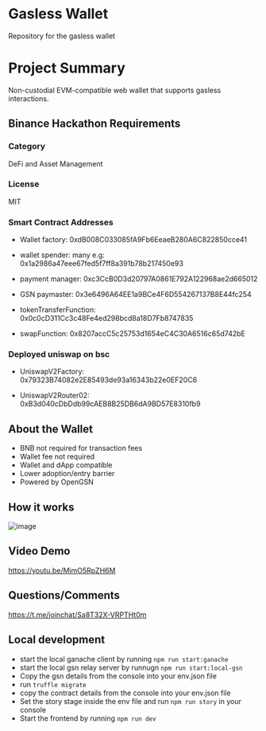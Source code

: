 # Gasless Wallet
Repository for the gasless wallet

# Project Summary
Non-custodial EVM-compatible web wallet that supports gasless interactions.

## Binance Hackathon Requirements
### Category
DeFi and Asset Management

### License 
MIT

### Smart Contract Addresses
- Wallet factory: 0xdB008C033085fA9Fb6EeaeB280A6C822850cce41

- wallet spender: many e.g: 0x1a2986a47eee67fed5f7ff8a391b78b217450e93

- payment manager: 0xc3CcB0D3d20797A0861E792A122968ae2d665012

- GSN paymaster: 0x3e6496A64EE1a9BCe4F6D554267137B8E44fc254

- tokenTransferFunction: 0x0c0cD311Cc3c48Fe4ed298bcd8a18D7Fb8747835

- swapFunction: 0x8207accC5c25753d1654eC4C30A6516c65d742bE

### Deployed uniswap on bsc
- UniswapV2Factory: 0x79323B74082e2E85493de93a16343b22e0EF20C6

- UniswapV2Router02: 0xB3d040cDbDdb99cAEB8B25DB6dA9BD57E8310fb9

## About the Wallet
- BNB not required for transaction fees
- Wallet fee not required
- Wallet and dApp compatible
- Lower adoption/entry barrier
- Powered by OpenGSN

## How it works
![image](https://user-images.githubusercontent.com/50963972/108628588-d7ec4980-7429-11eb-8c63-8d8b67b8852a.png)

## Video Demo
https://youtu.be/MimO5RpZH6M

## Questions/Comments
https://t.me/joinchat/Sa8T32X-VRPTHt0m

## Local development
- start the local ganache client by running `npm run start:ganache`
- start the local gsn relay server by runnugn `npm run start:local-gsn`
- Copy the gsn details from the console into your env.json file
- run `truffle migrate`
- copy the contract details from the console into your env.json file
- Set the story stage inside the env file and run `npm run story` in your console
- Start the frontend by running `npm run dev`

